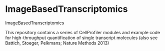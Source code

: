 # ImageBasedTranscriptomics
ImageBasedTranscriptomics

This repository contains a series of CellProfiler modules and example code for high-throughput quantification of single transcript molecules (also see Battich, Stoeger, Pelkmans; Nature Methods 2013)
